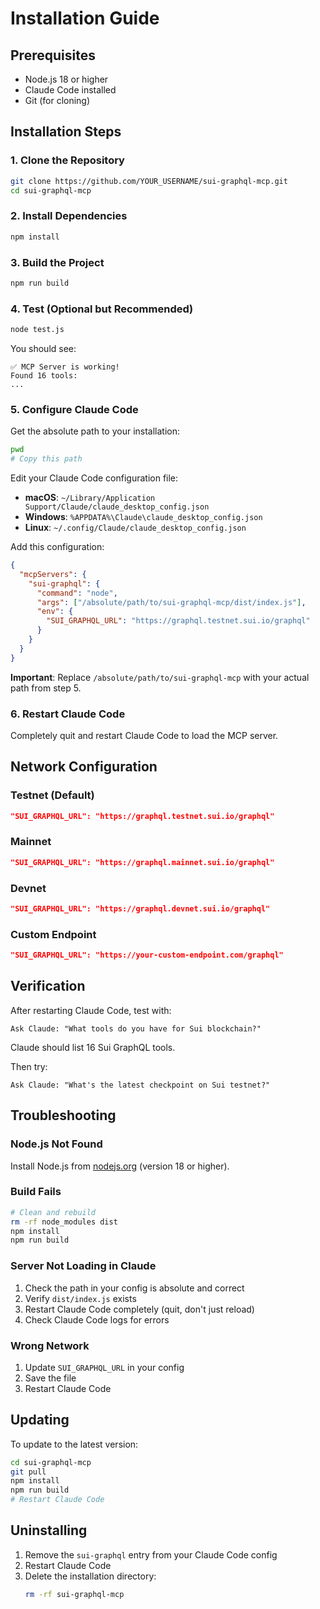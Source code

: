 # Installation Guide

## Prerequisites

- Node.js 18 or higher
- Claude Code installed
- Git (for cloning)

## Installation Steps

### 1. Clone the Repository

```bash
git clone https://github.com/YOUR_USERNAME/sui-graphql-mcp.git
cd sui-graphql-mcp
```

### 2. Install Dependencies

```bash
npm install
```

### 3. Build the Project

```bash
npm run build
```

### 4. Test (Optional but Recommended)

```bash
node test.js
```

You should see:
```
✅ MCP Server is working!
Found 16 tools:
...
```

### 5. Configure Claude Code

Get the absolute path to your installation:

```bash
pwd
# Copy this path
```

Edit your Claude Code configuration file:

- **macOS**: `~/Library/Application Support/Claude/claude_desktop_config.json`
- **Windows**: `%APPDATA%\Claude\claude_desktop_config.json`
- **Linux**: `~/.config/Claude/claude_desktop_config.json`

Add this configuration:

```json
{
  "mcpServers": {
    "sui-graphql": {
      "command": "node",
      "args": ["/absolute/path/to/sui-graphql-mcp/dist/index.js"],
      "env": {
        "SUI_GRAPHQL_URL": "https://graphql.testnet.sui.io/graphql"
      }
    }
  }
}
```

**Important**: Replace `/absolute/path/to/sui-graphql-mcp` with your actual path from step 5.

### 6. Restart Claude Code

Completely quit and restart Claude Code to load the MCP server.

## Network Configuration

### Testnet (Default)
```json
"SUI_GRAPHQL_URL": "https://graphql.testnet.sui.io/graphql"
```

### Mainnet
```json
"SUI_GRAPHQL_URL": "https://graphql.mainnet.sui.io/graphql"
```

### Devnet
```json
"SUI_GRAPHQL_URL": "https://graphql.devnet.sui.io/graphql"
```

### Custom Endpoint
```json
"SUI_GRAPHQL_URL": "https://your-custom-endpoint.com/graphql"
```

## Verification

After restarting Claude Code, test with:

```
Ask Claude: "What tools do you have for Sui blockchain?"
```

Claude should list 16 Sui GraphQL tools.

Then try:
```
Ask Claude: "What's the latest checkpoint on Sui testnet?"
```

## Troubleshooting

### Node.js Not Found
Install Node.js from [nodejs.org](https://nodejs.org/) (version 18 or higher).

### Build Fails
```bash
# Clean and rebuild
rm -rf node_modules dist
npm install
npm run build
```

### Server Not Loading in Claude
1. Check the path in your config is absolute and correct
2. Verify `dist/index.js` exists
3. Restart Claude Code completely (quit, don't just reload)
4. Check Claude Code logs for errors

### Wrong Network
1. Update `SUI_GRAPHQL_URL` in your config
2. Save the file
3. Restart Claude Code

## Updating

To update to the latest version:

```bash
cd sui-graphql-mcp
git pull
npm install
npm run build
# Restart Claude Code
```

## Uninstalling

1. Remove the `sui-graphql` entry from your Claude Code config
2. Restart Claude Code
3. Delete the installation directory:
   ```bash
   rm -rf sui-graphql-mcp
   ```
